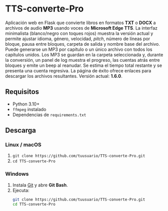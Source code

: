 # TTS-converte-Pro

Aplicación web en Flask que convierte libros en formatos **TXT** o **DOCX** a archivos de audio **MP3** usando voces de **Microsoft Edge TTS**. La interfaz minimalista (blanco/negro con toques rojos) muestra la versión actual y permite ajustar idioma, género, velocidad, *pitch*, número de líneas por bloque, pausa entre bloques, carpeta de salida y nombre base del archivo. Puede generarse un MP3 por capítulo o un único archivo con todos los capítulos unidos. Los MP3 se guardan en la carpeta seleccionada y, durante la conversión, un panel de log muestra el progreso, las cuentas atrás entre bloques y emite un beep al reanudar. Se estima el tiempo total restante y se presenta una cuenta regresiva. La página de éxito ofrece enlaces para descargar los archivos resultantes. Versión actual: **1.6.0**.

## Requisitos
- Python 3.10+
- `ffmpeg` instalado
- Dependencias de `requirements.txt`

## Descarga
### Linux / macOS
1. `git clone https://github.com/tuusuario/TTS-converte-Pro.git`
2. `cd TTS-converte-Pro`

### Windows
1. Instala [Git](https://git-scm.com/download/win) y abre **Git Bash**.
2. Ejecuta:
   ```bash
   git clone https://github.com/tuusuario/TTS-converte-Pro.git
   cd TTS-converte-Pro
   ```

## Instalación
### Linux / macOS
1. *(Opcional)* `python -m venv .venv && source .venv/bin/activate`
2. `pip install -r requirements.txt`

### Windows
1. *(Opcional)* `py -m venv .venv && .venv\Scripts\activate`
2. `pip install -r requirements.txt`

## Uso
### Con scripts
1. `./start.sh` instala dependencias y lanza la web.
2. Abre `http://localhost:5000` y sube un archivo.
3. `./stop.sh` detiene la aplicación.

### Manual
1. `python app.py`
2. Abre `http://localhost:5000`.

En la web puedes:
- Elegir idioma, género y velocidad.
- Ajustar *pitch*, líneas por bloque y pausa entre bloques (0 procesa el capítulo completo de una sola vez).
- Definir la carpeta de salida, el nombre base del archivo MP3 y si deseas unir todos los capítulos en un único MP3.
- Consultar la versión actual en la parte inferior de la página.

Se generará un MP3 por capítulo o uno único con todos los capítulos (según se seleccione) en la carpeta elegida, nombrando los archivos con el nombre del proyecto. Los capítulos se detectan mediante encabezados como "Capítulo X" o "Chapter X". Cada capítulo se procesa en bloques con una pausa (`REQUEST_PAUSE`) entre peticiones para evitar saturar el servicio. Durante la conversión se muestra una barra de progreso, un contador del tiempo estimado restante y, en el panel derecho, un log con el estado de cada capítulo, la cuenta atrás antes de reanudar y un beep al continuar. Al finalizar, la página muestra enlaces para descargar los MP3 generados.
